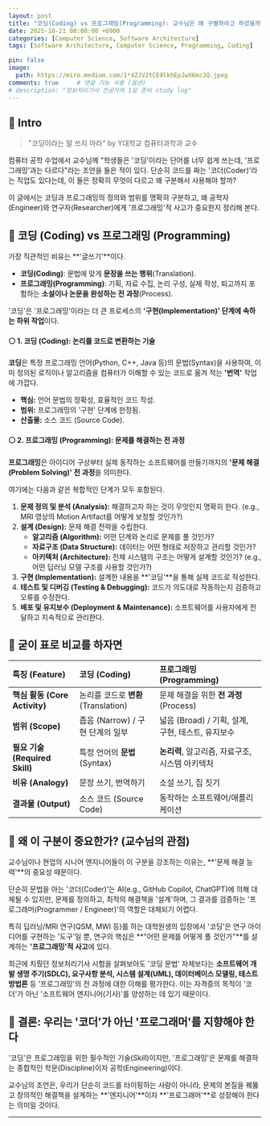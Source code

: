 ```yaml
---
layout: post
title: "코딩(Coding) vs 프로그래밍(Programming): 교수님은 왜 구별하라고 하셨을까?"
date: 2025-10-21 00:00:00 +0900
categories: [Computer Science, Software Architecture]
tags: [Software Architecture, Computer Science, Programming, Coding]

pin: false
image:
  path: https://miro.medium.com/1*4ZJV2tCE9lkhEpJwX6mcJQ.jpeg
comments: true     # 댓글 기능 사용 (옵션)
# description: "정보처리기사 전공자의 1달 준비 study log"
---
```


## 🔵 Intro

> "코딩이라는 말 쓰지 마라"
> by Y대학교 컴퓨터과학과 교수

컴퓨터 공학 수업에서 교수님께 "학생들은 '코딩'이라는 단어를 너무 쉽게 쓰는데, '프로그래밍'과는 다르다"라는 조언을 들은 적이 있다. 단순히 코드를 짜는 '코더(Coder)'라는 직업도 있다는데, 이 둘은 정확히 무엇이 다르고 왜 구분해서 사용해야 할까?

이 글에서는 코딩과 프로그래밍의 정의와 범위를 명확히 구분하고, 왜 공학자(Engineer)와 연구자(Researcher)에게 '프로그래밍'적 사고가 중요한지 정리해 본다.

## 🔵 코딩 (Coding) vs 프로그래밍 (Programming)

가장 직관적인 비유는 **'글쓰기'**이다.

* **코딩(Coding)**: 문법에 맞게 **문장을 쓰는 행위**(Translation).
* **프로그래밍(Programming)**: 기획, 자료 수집, 논리 구성, 실제 작성, 퇴고까지 포함하는 **소설이나 논문을 완성하는 전 과정**(Process).

'코딩'은 '프로그래밍'이라는 더 큰 프로세스의 **'구현(Implementation)' 단계에 속하는 하위 작업**이다.

#### ⚪ 1. 코딩 (Coding): 논리를 코드로 변환하는 기술

**코딩**은 특정 프로그래밍 언어(Python, C++, Java 등)의 문법(Syntax)을 사용하여, 이미 정의된 로직이나 알고리즘을 컴퓨터가 이해할 수 있는 코드로 옮겨 적는 **'번역'** 작업에 가깝다.

* **핵심:** 언어 문법의 정확성, 효율적인 코드 작성.
* **범위:** 프로그래밍의 '구현' 단계에 한정됨.
* **산출물:** 소스 코드 (Source Code).

#### ⚪ 2. 프로그래밍 (Programming): 문제를 해결하는 전 과정

**프로그래밍**은 아이디어 구상부터 실제 동작하는 소프트웨어를 만들기까지의 **'문제 해결(Problem Solving)' 전 과정**을 의미한다.

여기에는 다음과 같은 복합적인 단계가 모두 포함된다.

1.  **문제 정의 및 분석 (Analysis):** 해결하고자 하는 것이 무엇인지 명확히 한다. (e.g., MRI 영상의 Motion Artifact를 어떻게 보정할 것인가?)
2.  **설계 (Design):** 문제 해결 전략을 수립한다.
    * **알고리즘 (Algorithm):** 어떤 단계와 논리로 문제를 풀 것인가?
    * **자료구조 (Data Structure):** 데이터는 어떤 형태로 저장하고 관리할 것인가?
    * **아키텍처 (Architecture):** 전체 시스템의 구조는 어떻게 설계할 것인가? (e.g., 어떤 딥러닝 모델 구조를 사용할 것인가?)
3.  **구현 (Implementation):** 설계한 내용을 **'코딩'**을 통해 실제 코드로 작성한다.
4.  **테스트 및 디버깅 (Testing & Debugging):** 코드가 의도대로 작동하는지 검증하고 오류를 수정한다.
5.  **배포 및 유지보수 (Deployment & Maintenance):** 소프트웨어를 사용자에게 전달하고 지속적으로 관리한다.

## 🔵 굳이 표로 비교를 하자면

| 특징 (Feature) | 코딩 (Coding) | 프로그래밍 (Programming) |
| :--- | :--- | :--- |
| **핵심 활동 (Core Activity)** | 논리를 코드로 **변환** (Translation) | 문제 해결을 위한 **전 과정** (Process) |
| **범위 (Scope)** | 좁음 (Narrow) / 구현 단계의 일부 | 넓음 (Broad) / 기획, 설계, 구현, 테스트, 유지보수 |
| **필요 기술 (Required Skill)** | 특정 언어의 **문법** (Syntax) | **논리력**, 알고리즘, 자료구조, 시스템 아키텍처 |
| **비유 (Analogy)** | 문장 쓰기, 번역하기 | 소설 쓰기, 집 짓기 |
| **결과물 (Output)** | 소스 코드 (Source Code) | 동작하는 소프트웨어/애플리케이션 |

## 🔵 왜 이 구분이 중요한가? (교수님의 관점)

교수님이나 현업의 시니어 엔지니어들이 이 구분을 강조하는 이유는, **'문제 해결 능력'**의 중요성 때문이다.

단순히 문법을 아는 '코더(Coder)'는 AI(e.g., GitHub Copilot, ChatGPT)에 의해 대체될 수 있지만, 문제를 정의하고, 최적의 해결책을 '설계'하며, 그 결과를 검증하는 '프로그래머(Programmer / Engineer)'의 역할은 대체되기 어렵다.

특히 딥러닝/MRI 연구(QSM, MWI 등)를 하는 대학원생의 입장에서 '코딩'은 연구 아이디어를 구현하는 '도구'일 뿐, 연구의 핵심은 **"어떤 문제를 어떻게 풀 것인가"**를 설계하는 **'프로그래밍'적 사고**에 있다.


최근에 치뤘던 정보처리기사 시험을 살펴보아도 '코딩 문법' 자체보다는 **소프트웨어 개발 생명 주기(SDLC), 요구사항 분석, 시스템 설계(UML), 데이터베이스 모델링, 테스트 방법론** 등 '프로그래밍'의 전 과정에 대한 이해를 평가한다. 이는 자격증의 목적이 '코더'가 아닌 '소프트웨어 엔지니어(기사)'를 양성하는 데 있기 때문이다.

## 🔵 결론: 우리는 '코더'가 아닌 '프로그래머'를 지향해야 한다

'코딩'은 프로그래밍을 위한 필수적인 기술(Skill)이지만, '프로그래밍'은 문제를 해결하는 종합적인 학문(Discipline)이자 공학(Engineering)이다.

교수님의 조언은, 우리가 단순히 코드를 타이핑하는 사람이 아니라, 문제의 본질을 꿰뚫고 창의적인 해결책을 설계하는 **'엔지니어'**이자 **'프로그래머'**로 성장해야 한다는 의미일 것이다.

---